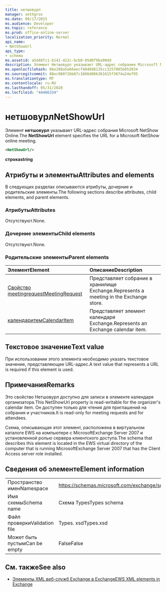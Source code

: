 ```yaml
---
title: нетшовурл
manager: sethgros
ms.date: 09/17/2015
ms.audience: Developer
ms.topic: reference
ms.prod: office-online-server
localization_priority: Normal
api_name:
- NetShowUrl
api_type:
- schema
ms.assetid: a5d48fc1-b141-422c-bcb0-05d0f9ba90dd
description: Элемент Нетшовурл указывает URL-адрес собрания Microsoft NetShow Online.
ms.openlocfilehash: 66e288a5e66eecf404698135cc3257085b852034
ms.sourcegitcommit: 88ec988f2bb67c1866d06b361615f3674a24e795
ms.translationtype: MT
ms.contentlocale: ru-RU
ms.lasthandoff: 05/31/2020
ms.locfileid: "44466334"
---
```

# <a name="netshowurl"></a><span data-ttu-id="2fde5-103">нетшовурл</span><span class="sxs-lookup"><span data-stu-id="2fde5-103">NetShowUrl</span></span>

<span data-ttu-id="2fde5-104">Элемент **нетшовурл** указывает URL-адрес собрания Microsoft NetShow Online.</span><span class="sxs-lookup"><span data-stu-id="2fde5-104">The **NetShowUrl** element specifies the URL for a Microsoft NetShow online meeting.</span></span> 
  
```xml
<NetShowUrl/>
```

 <span data-ttu-id="2fde5-105">**строка**</span><span class="sxs-lookup"><span data-stu-id="2fde5-105">**string**</span></span>
## <a name="attributes-and-elements"></a><span data-ttu-id="2fde5-106">Атрибуты и элементы</span><span class="sxs-lookup"><span data-stu-id="2fde5-106">Attributes and elements</span></span>

<span data-ttu-id="2fde5-107">В следующих разделах описываются атрибуты, дочерние и родительские элементы.</span><span class="sxs-lookup"><span data-stu-id="2fde5-107">The following sections describe attributes, child elements, and parent elements.</span></span>
  
### <a name="attributes"></a><span data-ttu-id="2fde5-108">Атрибуты</span><span class="sxs-lookup"><span data-stu-id="2fde5-108">Attributes</span></span>

<span data-ttu-id="2fde5-109">Отсутствуют.</span><span class="sxs-lookup"><span data-stu-id="2fde5-109">None.</span></span>
  
### <a name="child-elements"></a><span data-ttu-id="2fde5-110">Дочерние элементы</span><span class="sxs-lookup"><span data-stu-id="2fde5-110">Child elements</span></span>

<span data-ttu-id="2fde5-111">Отсутствуют.</span><span class="sxs-lookup"><span data-stu-id="2fde5-111">None.</span></span>
  
### <a name="parent-elements"></a><span data-ttu-id="2fde5-112">Родительские элементы</span><span class="sxs-lookup"><span data-stu-id="2fde5-112">Parent elements</span></span>

|<span data-ttu-id="2fde5-113">**Элемент**</span><span class="sxs-lookup"><span data-stu-id="2fde5-113">**Element**</span></span>|<span data-ttu-id="2fde5-114">**Описание**</span><span class="sxs-lookup"><span data-stu-id="2fde5-114">**Description**</span></span>|
|:-----|:-----|
|[<span data-ttu-id="2fde5-115">Свойство meetingrequest</span><span class="sxs-lookup"><span data-stu-id="2fde5-115">MeetingRequest</span></span>](meetingrequest.md) <br/> |<span data-ttu-id="2fde5-116">Представляет собрание в хранилище Exchange.</span><span class="sxs-lookup"><span data-stu-id="2fde5-116">Represents a meeting in the Exchange store.</span></span>  <br/> |
|[<span data-ttu-id="2fde5-117">календаритем</span><span class="sxs-lookup"><span data-stu-id="2fde5-117">CalendarItem</span></span>](calendaritem.md) <br/> |<span data-ttu-id="2fde5-118">Представляет элемент календаря Exchange.</span><span class="sxs-lookup"><span data-stu-id="2fde5-118">Represents an Exchange calendar item.</span></span>  <br/> |
   
## <a name="text-value"></a><span data-ttu-id="2fde5-119">Текстовое значение</span><span class="sxs-lookup"><span data-stu-id="2fde5-119">Text value</span></span>

<span data-ttu-id="2fde5-120">При использовании этого элемента необходимо указать текстовое значение, представляющее URL-адрес.</span><span class="sxs-lookup"><span data-stu-id="2fde5-120">A text value that represents a URL is required if this element is used.</span></span>
  
## <a name="remarks"></a><span data-ttu-id="2fde5-121">Примечания</span><span class="sxs-lookup"><span data-stu-id="2fde5-121">Remarks</span></span>

<span data-ttu-id="2fde5-122">Это свойство Нетшовурл доступно для записи в элементе календаря организатора.</span><span class="sxs-lookup"><span data-stu-id="2fde5-122">This NetShowUrl property is read-writable for the organizer's calendar item.</span></span> <span data-ttu-id="2fde5-123">Он доступен только для чтения для приглашений на собрания и участников.</span><span class="sxs-lookup"><span data-stu-id="2fde5-123">It is read-only for meeting requests and for attendees.</span></span>
  
<span data-ttu-id="2fde5-124">Схема, описывающая этот элемент, расположена в виртуальном каталоге EWS на компьютере с MicrosoftExchange Server 2007 и установленной ролью сервера клиентского доступа.</span><span class="sxs-lookup"><span data-stu-id="2fde5-124">The schema that describes this element is located in the EWS virtual directory of the computer that is running MicrosoftExchange Server 2007 that has the Client Access server role installed.</span></span>
  
## <a name="element-information"></a><span data-ttu-id="2fde5-125">Сведения об элементе</span><span class="sxs-lookup"><span data-stu-id="2fde5-125">Element information</span></span>

|||
|:-----|:-----|
|<span data-ttu-id="2fde5-126">Пространство имен</span><span class="sxs-lookup"><span data-stu-id="2fde5-126">Namespace</span></span>  <br/> |https://schemas.microsoft.com/exchange/services/2006/types  <br/> |
|<span data-ttu-id="2fde5-127">Имя схемы</span><span class="sxs-lookup"><span data-stu-id="2fde5-127">Schema name</span></span>  <br/> |<span data-ttu-id="2fde5-128">Схема Types</span><span class="sxs-lookup"><span data-stu-id="2fde5-128">Types schema</span></span>  <br/> |
|<span data-ttu-id="2fde5-129">Файл проверки</span><span class="sxs-lookup"><span data-stu-id="2fde5-129">Validation file</span></span>  <br/> |<span data-ttu-id="2fde5-130">Types. xsd</span><span class="sxs-lookup"><span data-stu-id="2fde5-130">Types.xsd</span></span>  <br/> |
|<span data-ttu-id="2fde5-131">Может быть пустым</span><span class="sxs-lookup"><span data-stu-id="2fde5-131">Can be empty</span></span>  <br/> |<span data-ttu-id="2fde5-132">False</span><span class="sxs-lookup"><span data-stu-id="2fde5-132">False</span></span>  <br/> |
   
## <a name="see-also"></a><span data-ttu-id="2fde5-133">См. также</span><span class="sxs-lookup"><span data-stu-id="2fde5-133">See also</span></span>



- [<span data-ttu-id="2fde5-134">Элементы XML веб-служб Exchange в Exchange</span><span class="sxs-lookup"><span data-stu-id="2fde5-134">EWS XML elements in Exchange</span></span>](ews-xml-elements-in-exchange.md)

